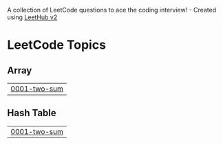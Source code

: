 A collection of LeetCode questions to ace the coding interview! - Created using [LeetHub v2](https://github.com/arunbhardwaj/LeetHub-2.0)
<!---LeetCode Topics Start-->
# LeetCode Topics
## Array
|  |
| ------- |
| [0001-two-sum](https://github.com/yvc1705/LeetCode-DSA/tree/master/0001-two-sum) |
## Hash Table
|  |
| ------- |
| [0001-two-sum](https://github.com/yvc1705/LeetCode-DSA/tree/master/0001-two-sum) |
<!---LeetCode Topics End-->
